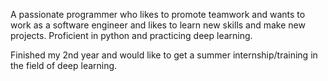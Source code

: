 A passionate programmer who likes to promote teamwork and wants to work as a software engineer and likes to learn new skills and make new projects. Proficient in python and practicing deep learning.

Finished my 2nd year and would like to get a summer internship/training in the field of deep learning.